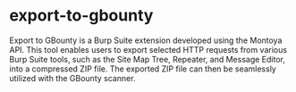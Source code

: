 # export-to-gbounty
Export to GBounty is a Burp Suite extension developed using the Montoya API. This tool enables users to export selected HTTP requests from various Burp Suite tools, such as the Site Map Tree, Repeater, and Message Editor, into a compressed ZIP file. The exported ZIP file can then be seamlessly utilized with the GBounty scanner.
